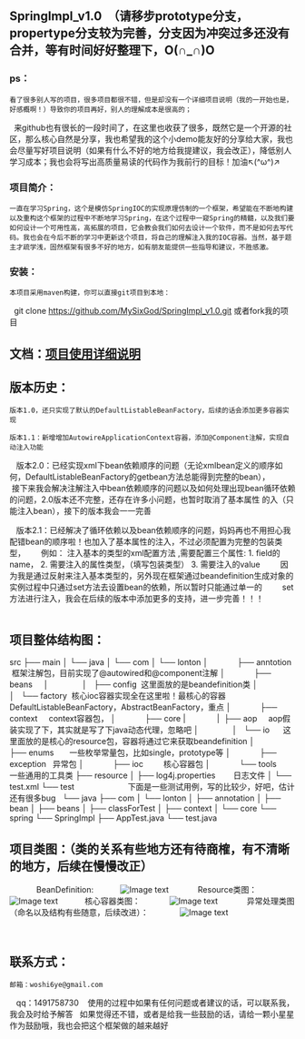  ## SpringImpl_v1.0  （请移步prototype分支，propertype分支较为完善，分支因为冲突过多还没有合并，等有时间好好整理下，O(∩_∩)O


 ###  ps：
    看了很多别人写的项目，很多项目都很不错，但是却没有一个详细项目说明（我的一开始也是，好感概啊！）导致你的项目再好，别人的理解成本是很高的；
    来github也有很长的一段时间了，在这里也收获了很多，既然它是一个开源的社区，那么核心自然是分享，我也希望我的这个小demo能友好的分享给大家，我也         会尽量写好项目说明（如果有什么不好的地方给我提建议，我会改正），降低别人学习成本；我也会将写出高质量易读的代码作为我前行的目标！加油↖(^ω^)↗


 ### 项目简介：
    一直在学习Spring，这个是模仿SpringIOC的实现原理仿制的一个框架，希望能在不断地构建以及重构这个框架的过程中不断地学习Spring，在这个过程中一窥Spring的精髓，以及我们要如何设计一个可用性高，高拓展的项目，它会教会我们如何去设计一个软件，而不是如何去写代码。我也会在今后不断的学习中更新这个项目，将自己的理解注入我的IOC容器。当然，基于题主才疏学浅，固然框架有很多不好的地方，如有朋友能提供一些指导和建议，不胜感激。
    

 ### 安装：
    本项目采用maven构建，你可以直接git项目到本地：
    git clone https://github.com/MySixGod/SpringImpl_v1.0.git  或者fork我的项目


 ## 文档：<a href="https://github.com/MySixGod/SpringImpl_v1.0/wiki/%E9%A1%B9%E7%9B%AE%E7%9A%84%E8%AF%A6%E7%BB%86%E4%BD%BF%E7%94%A8%E8%AF%B4%E6%98%8E">项目使用详细说明</a>


 ## 版本历史：
    版本1.0，还只实现了默认的DefaultListableBeanFactory，后续的话会添加更多容器实现
    
    版本1.1：新增增加AutowireApplicationContext容器，添加@Component注解，实现自动注入功能
    
    版本2.0：已经实现xml下bean依赖顺序的问题（无论xmlbean定义的顺序如何，DefaultListableBeanFactory的getbean方法总能得到完整的bean），
            接下来我会解决注解注入中bean依赖顺序的问题以及如何处理出现bean循环依赖的问题，2.0版本还不完整，还存在许多小问题，也暂时取消了基本属性               的入（只能注入bean），接下的版本我会一一完善
    
    版本2.1：已经解决了循环依赖以及bean依赖顺序的问题，妈妈再也不用担心我配错bean的顺序啦！也加入了基本属性的注入，不过必须配置为完整的包装类型，
       例如： 
              注入基本的类型的xml配置方法 ,需要配置三个属性:
              1. field的name，
              2. 需要注入的属性类型，（填写包装类型）
              3. 需要注入的value
              <property name="foodName"  type="java.lang.String"  value="西红柿" ></property>
         因为我是通过反射来注入基本类型的，另外现在框架通过beandefinition生成对象的实例过程中只通过set方法去设置bean的依赖，所以暂时只能通过单一的
         set方法进行注入，我会在后续的版本中添加更多的支持，进一步完善！！！
                       
 ## 项目整体结构图：
 src
 ├── main
 │   └── java
 │       └── com
 │           └── lonton
 │               ├── anntotion  框架注解包，目前实现了@autowired和@component注解
 │               ├── beans     
 │               │   ├── config  这里面放的是beandefinition类
 │               │   └── factory  核心ioc容器实现全在这里啦！最核心的容器DefaultListableBeanFactory，AbstractBeanFactory，重点
 │               ├── context      context容器包，
 │               ├── core
 |               |   ├── aop     aop假装实现了下，其实就是写了下java动态代理，忽略吧
 │               │   └── io      这里面放的是核心的resource包，容器将通过它来获取beandefinition
 │               ├── enums       一些枚举常量包，比如single，prototype等
 │               ├── exception   异常包
 │               ├── ioc         核心容器包
 │               └── tools       一些通用的工具类
 ├── resource
 │   ├── log4j.properties        日志文件
 │   └── test.xml
 └── test                        下面是一些测试用例，写的比较少，好吧，估计还有很多bug
    └── java
        ├── com
        │   └── lonton
        │       ├── annotation
        │       ├── bean
        │       ├── beans
        │       ├── classForTest
        │       ├── context
        │       └── core
        └── spring
            └── SpringImpl
                ├── AppTest.java
                └── test.java


  ##  项目类图：（类的关系有些地方还有待商榷，有不清晰的地方，后续在慢慢改正）
             BeanDefinition:
            ![Image text]( https://github.com/MySixGod/SpringImpl_v2.0/blob/property/ModelGoonImage/BeanDefinition.png)
             Resource类图：
            ![Image text]( https://github.com/MySixGod/SpringImpl_v2.0/blob/property/ModelGoonImage/IO.png)
            核心容器类图：
             ![Image text]( https://github.com/MySixGod/SpringImpl_v2.0/blob/property/ModelGoonImage/BeanFactory.png)
             异常处理类图（命名以及结构有些随意，后续改进）：
              ![Image text]( https://github.com/MySixGod/SpringImpl_v2.0/blob/property/ModelGoonImage/exception.png)
              
          
 ## 联系方式：
    邮箱：woshi6ye@gmail.com
    qq：1491758730
    使用的过程中如果有任何问题或者建议的话，可以联系我，我会及时给予解答
    如果觉得还不错，或者是给我一些鼓励的话，请给一颗小星星作为鼓励哦，我也会把这个框架做的越来越好
    
   

